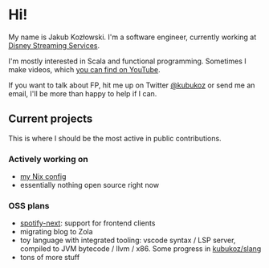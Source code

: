 # Hi!

My name is Jakub Kozłowski. I'm a software engineer, currently working at [Disney Streaming Services](https://www.disneystreaming.com/).

I'm mostly interested in Scala and functional programming. Sometimes I make videos, which [you can find on YouTube](http://yt.kubukoz.com).

If you want to talk about FP, hit me up on Twitter [@kubukoz](https://twitter.com/kubukoz) or send me an email, I'll be more than happy to help if I can.

## Current projects

This is where I should be the most active in public contributions.

### Actively working on

- [my Nix config](https://github.com/kubukoz/nix-config)
- essentially nothing open source right now

### OSS plans

- [spotify-next](https://github.com/kubukoz/spotify-next): support for frontend clients
- migrating blog to Zola
- toy language with integrated tooling: vscode syntax / LSP server, compiled to JVM bytecode / llvm / x86. Some progress in [kubukoz/slang](https://github.com/kubukoz/slang)
- tons of more stuff
